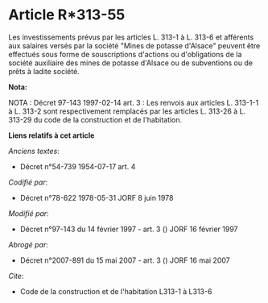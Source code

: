 # Article R*313-55

Les investissements prévus par les articles L. 313-1 à L. 313-6 et afférents aux salaires versés par la société "Mines de
potasse d'Alsace" peuvent être effectués sous forme de souscriptions d'actions ou d'obligations de la société auxiliaire des
mines de potasse d'Alsace ou de subventions ou de prêts à ladite société.

**Nota:**

NOTA : Décret 97-143 1997-02-14 art. 3 : Les renvois aux articles L. 313-1-1 à L. 313-2 sont respectivement remplacés par les
articles L. 313-26 à L. 313-29 du code de la construction et de l'habitation.

**Liens relatifs à cet article**

_Anciens textes_:

  - Décret n°54-739 1954-07-17 art. 4

_Codifié par_:

  - Décret n°78-622 1978-05-31 JORF 8 juin 1978

_Modifié par_:

  - Décret n°97-143 du 14 février 1997 - art. 3 () JORF 16 février 1997

_Abrogé par_:

  - Décret n°2007-891 du 15 mai 2007 - art. 3 () JORF 16 mai 2007

_Cite_:

  - Code de la construction et de l'habitation L313-1 à L313-6
